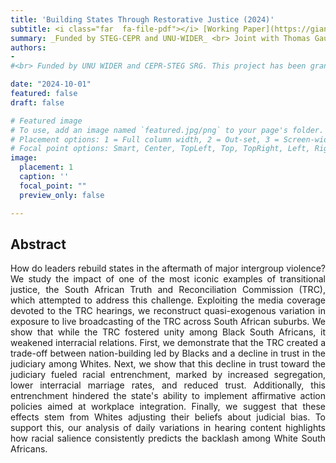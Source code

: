```yaml
---
title: 'Building States Through Restorative Justice (2024)'
subtitle: <i class="far  fa-file-pdf"></i> [Working Paper](https://gianlucarusso.github.io/TRC_GHR_draft.pdf) <br> Joint with Thomas Gautier and Daniela Horta-Saenz
summary: _Funded by STEG-CEPR and UNU-WIDER_ <br> Joint with Thomas Gautier and Daniela Horta-Saenz <br> <i class="far  fa-file-pdf"></i> [Working Paper](https://gianlucarusso.github.io/TRC_GHR_draft.pdf) 
authors:
-
#<br> Funded by UNU WIDER and CEPR-STEG SRG. This project has been granted access to anonymised tax data from the South African National Treasury.

date: "2024-10-01"
featured: false
draft: false

# Featured image
# To use, add an image named `featured.jpg/png` to your page's folder.
# Placement options: 1 = Full column width, 2 = Out-set, 3 = Screen-width
# Focal point options: Smart, Center, TopLeft, Top, TopRight, Left, Right, BottomLeft, Bottom, BottomRight
image:
  placement: 1
  caption: ''
  focal_point: ""
  preview_only: false

---
```


## Abstract

<p align="justify">  How do leaders rebuild states in the aftermath of major intergroup violence?
We study the impact of one of the most iconic examples of transitional justice, the South African Truth and Reconciliation Commission (TRC), which attempted to address this challenge. Exploiting the media coverage devoted to the TRC hearings, we reconstruct quasi-exogenous variation in exposure to live broadcasting of the TRC across South African suburbs. We show that while the TRC fostered unity among Black South Africans, it weakened interracial relations. 
First, we demonstrate that the TRC created a trade-off between nation-building led by Blacks and a decline in trust in the judiciary among Whites. Next, we show that this decline in trust toward the judiciary fueled racial entrenchment, marked by increased segregation, lower interracial marriage rates, and reduced trust. 
Additionally, this entrenchment hindered the state's ability to implement affirmative action policies aimed at workplace integration. Finally, we suggest that these effects stem from Whites adjusting their beliefs about judicial bias. To support this, our analysis of daily variations in hearing content highlights how racial salience consistently predicts the backlash among White South Africans.